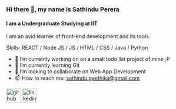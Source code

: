 ### Hi there 👋, my name is Sathindu Perera
#### I am a Undergraduate Studying at IIT 
I am an avid learner of front-end development and its tools.

Skills: REACT / Node JS / JS / HTML / CSS / Java / Python 

- 🔭 I’m currently working on on a small todo list project of mine ;P 
- 🌱 I’m currently learning Git 
- 👯 I’m looking to collaborate on Web App Development  
- 📫 How to reach me: sathindu.geethika@gmail.com 


[<img src='https://cdn.jsdelivr.net/npm/simple-icons@3.0.1/icons/github.svg' alt='github' height='40'>](https://github.com/SathinduPerera)  [<img src='https://cdn.jsdelivr.net/npm/simple-icons@3.0.1/icons/linkedin.svg' alt='linkedin' height='40'>](www.linkedin.com/in/sathindu-perera-ba9701251)  




